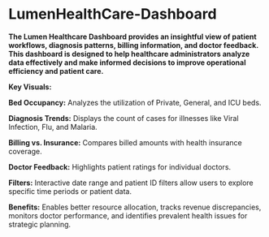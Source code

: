 # LumenHealthCare-Dashboard

**The Lumen Healthcare Dashboard provides an insightful view of patient workflows, diagnosis patterns, billing information, and doctor feedback. This dashboard is designed to help healthcare administrators analyze data effectively and make informed decisions to improve operational efficiency and patient care.**

**Key Visuals:**

   **Bed Occupancy:** Analyzes the utilization of Private, General, and ICU beds.
   
   **Diagnosis Trends:** Displays the count of cases for illnesses like Viral Infection, Flu, and Malaria.

   **Billing vs. Insurance:** Compares billed amounts with health insurance coverage.
   
   **Doctor Feedback:** Highlights patient ratings for individual doctors.
   
**Filters:** Interactive date range and patient ID filters allow users to explore specific time periods or patient data.

**Benefits:** Enables better resource allocation, tracks revenue discrepancies, monitors doctor performance, and identifies prevalent health issues for strategic planning.
